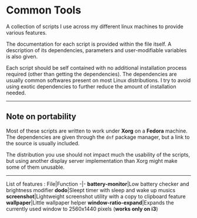 # Common Tools

A collection of scripts I use across my different linux machines to provide various features.

The documentation for each script is provided within the file itself. 
A description of its dependencies, parameters and user-modifiable variables is also given.

Each script should be self contained with no additional installation process required (other than getting the dependencies). 
The dependencies are usually common softwares present on most Linux distributions. I try to avoid using exotic dependencies to further reduce the amount of installation needed.

---
## Note on portability

Most of these scripts are written to work under **Xorg** on a **Fedora** machine. The dependencies are given through the `dnf` package manager, but a link to the source is usually included.

The distribution you use should not impact much the usability of the scripts, but using another display server implementation than Xorg might make some of them unusable.

---
List of features :
File|Function
-|-
**battery-monitor**|Low battery checker and brightness modifier
**dodo**|Sleept timer with sleep and wake up musics
**screenshot**|Lightweight screenshot utility with a copy to clipboard feature
**wallpaper**|Little wallpaper helper
**window-ratio-expand**|Expands the currently used window to 2560x1440 pixels (**works only on i3**)

